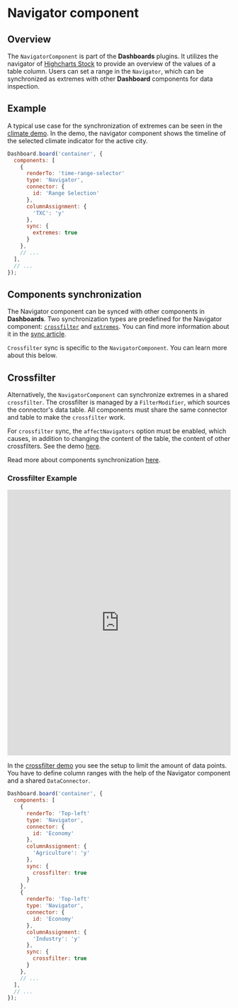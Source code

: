 # Navigator component

## Overview

The `NavigatorComponent` is part of the **Dashboards** plugins. It utilizes the
navigator of [Highcharts Stock](https://www.highcharts.com/docs/stock/navigator) to provide an overview of the values of a table
column. Users can set a range in the `Navigator`, which can be synchronized as extremes with other **Dashboard** components for data inspection.

## Example

A typical use case for the synchronization of extremes can be seen in the
[climate demo](https://highcharts.com/demo/dashboards/climate).
In the demo, the navigator component shows the timeline of the selected climate indicator for the active city.

``` JavaScript
Dashboard.board('container', {
  components: [
    {
      renderTo: 'time-range-selector'
      type: 'Navigator',
      connector: {
        id: 'Range Selection'
      },
      columnAssignment: {
        'TXC': 'y'
      },
      sync: {
        extremes: true
      }
    },
    // ...
  ],
  // ...
});
```

## Components synchronization

The Navigator component can be synced with other components in **Dashboards**. Two synchronization types are predefined for the Navigator component: [`crossfilter`](https://api.highcharts.com/dashboards/#interfaces/Dashboards_Components_NavigatorComponent_NavigatorComponentOptions.SyncOptions#crossfilter) and [`extremes`](https://api.highcharts.com/dashboards/#interfaces/Dashboards_Components_NavigatorComponent_NavigatorComponentOptions.SyncOptions#extremes). You can find more information about it in the [sync article](https://www.highcharts.com/docs/dashboards/synchronize-components).

`Crossfilter` sync is specific to the `NavigatorComponent`. You can learn more about this below.

## Crossfilter


Alternatively, the `NavigatorComponent` can synchronize extremes in a shared `crossfilter`. The crossfilter is managed by 
a `FilterModifier`, which sources the connector's data table. All components must
share the same connector and table to make the `crossfilter` work.

For `crossfilter` sync, the `affectNavigators` option must be enabled, which
causes, in addition to changing the content of the table, the content of
other crossfilters. See the demo [here](https://jsfiddle.net/gh/get/library/pure/highcharts/highcharts/tree/master/samples/dashboards/components/crossfilter-affecting-navigators).

Read more about components synchronization [here](https://www.highcharts.com/docs/dashboards/synchronize-components).

### Crossfilter Example

<iframe style="width: 100%; height: 600px; border: none;" src="https://www.highcharts.com/samples/embed/dashboards/demo/crossfilter" allow="fullscreen"></iframe>

In the [crossfilter demo](https://highcharts.com/demo/dashboards/crossfilter)
you see the setup to limit the amount of data points. You have to define column
ranges with the help of the Navigator component and a shared `DataConnector`.

```js
Dashboard.board('container', {
  components: [
    {
      renderTo: 'Top-left'
      type: 'Navigator',
      connector: {
        id: 'Economy'
      },
      columnAssignment: {
        'Agriculture': 'y'
      },
      sync: {
        crossfilter: true
      }
    },
    {
      renderTo: 'Top-left'
      type: 'Navigator',
      connector: {
        id: 'Economy'
      },
      columnAssignment: {
        'Industry': 'y'
      },
      sync: {
        crossfilter: true
      }
    },
    // ...
  ],
  // ...
});
```
